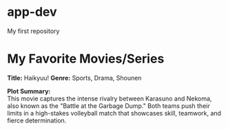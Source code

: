 # app-dev
My first repository
# My Favorite Movies/Series

**Title:** Haikyuu!
**Genre:** Sports, Drama, Shounen

**Plot Summary:**  
This movie captures the intense rivalry between Karasuno and Nekoma, also known as the "Battle at the Garbage Dump." Both teams push their limits in a high-stakes volleyball match that showcases skill, teamwork, and fierce determination.

